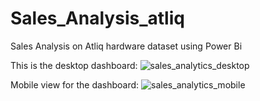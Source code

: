 # Sales_Analysis_atliq
Sales Analysis on Atliq hardware dataset using Power Bi

This is the desktop dashboard:
![sales_analytics_desktop](https://github.com/atharvadumbre/Sales_Analysis_atliq/assets/59522832/53bebd81-f27d-4c34-a563-9895f8dc43a8)

Mobile view for the dashboard:
![sales_analytics_mobile](https://github.com/atharvadumbre/Sales_Analysis_atliq/assets/59522832/a4215ee3-ee75-4c08-8285-2118d38e74c6)
